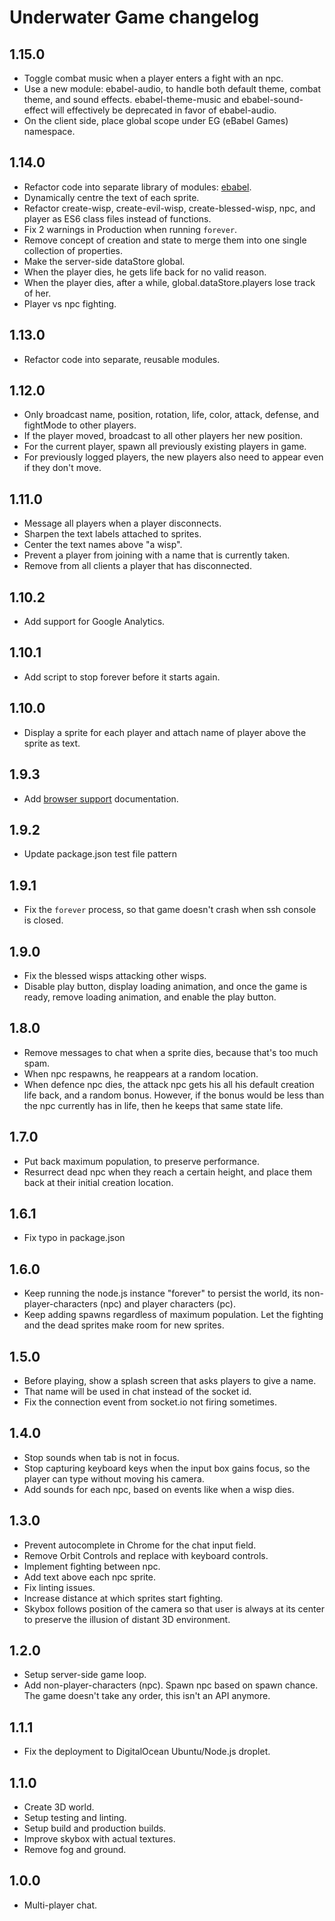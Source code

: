 # Underwater Game changelog

## 1.15.0
- Toggle combat music when a player enters a fight with an npc.
- Use a new module: ebabel-audio, to handle both default theme, combat theme, and sound effects. ebabel-theme-music and ebabel-sound-effect will effectively be deprecated in favor of ebabel-audio.
- On the client side, place global scope under EG (eBabel Games) namespace.

## 1.14.0
- Refactor code into separate library of modules: [ebabel](https://www.npmjs.com/package/ebabel).
- Dynamically centre the text of each sprite.
- Refactor create-wisp, create-evil-wisp, create-blessed-wisp, npc, and player as ES6 class files instead of functions.
- Fix 2 warnings in Production when running `forever`.
- Remove concept of creation and state to merge them into one single collection of properties.
- Make the server-side dataStore global.
- When the player dies, he gets life back for no valid reason.
- When the player dies, after a while, global.dataStore.players lose track of her.
- Player vs npc fighting.

## 1.13.0
- Refactor code into separate, reusable modules.

## 1.12.0
- Only broadcast name, position, rotation, life, color, attack, defense, and fightMode to other players.
- If the player moved, broadcast to all other players her new position.
- For the current player, spawn all previously existing players in game.
- For previously logged players, the new players also need to appear even if they don't move.

## 1.11.0
- Message all players when a player disconnects.
- Sharpen the text labels attached to sprites.
- Center the text names above "a wisp".
- Prevent a player from joining with a name that is currently taken.
- Remove from all clients a player that has disconnected.

## 1.10.2
- Add support for Google Analytics.

## 1.10.1
- Add script to stop forever before it starts again.

## 1.10.0
- Display a sprite for each player and attach name of player above the sprite as text.

## 1.9.3
- Add [browser support](BROWSER_SUPPORT.md) documentation.

## 1.9.2
- Update package.json test file pattern

## 1.9.1
- Fix the `forever` process, so that game doesn't crash when ssh console is closed.

## 1.9.0
- Fix the blessed wisps attacking other wisps.
- Disable play button, display loading animation, and once the game is ready, remove loading animation, and enable the play button.

## 1.8.0
- Remove messages to chat when a sprite dies, because that's too much spam.
- When npc respawns, he reappears at a random location.
- When defence npc dies, the attack npc gets his all his default creation life back, and a random bonus. However, if the bonus would be less than the npc currently has in life, then he keeps that same state life.

## 1.7.0
- Put back maximum population, to preserve performance.
- Resurrect dead npc when they reach a certain height, and place them back at their initial creation location.

## 1.6.1
- Fix typo in package.json

## 1.6.0
- Keep running the node.js instance "forever" to persist the world, its non-player-characters (npc) and player characters (pc).
- Keep adding spawns regardless of maximum population. Let the fighting and the dead sprites make room for new sprites.

## 1.5.0
- Before playing, show a splash screen that asks players to give a name.
- That name will be used in chat instead of the socket id.
- Fix the connection event from socket.io not firing sometimes.

## 1.4.0
- Stop sounds when tab is not in focus.
- Stop capturing keyboard keys when the input box gains focus, so the player can type without moving his camera.
- Add sounds for each npc, based on events like when a wisp dies.

## 1.3.0
- Prevent autocomplete in Chrome for the chat input field.
- Remove Orbit Controls and replace with keyboard controls.
- Implement fighting between npc.
- Add text above each npc sprite.
- Fix linting issues.
- Increase distance at which sprites start fighting.
- Skybox follows position of the camera so that user is always at its center to preserve the illusion of distant 3D environment.

## 1.2.0
- Setup server-side game loop.
- Add non-player-characters (npc). Spawn npc based on spawn chance. The game doesn't take any order, this isn't an API anymore.

## 1.1.1
- Fix the deployment to DigitalOcean Ubuntu/Node.js droplet.

## 1.1.0
- Create 3D world.
- Setup testing and linting.
- Setup build and production builds.
- Improve skybox with actual textures.
- Remove fog and ground.

## 1.0.0
- Multi-player chat.
